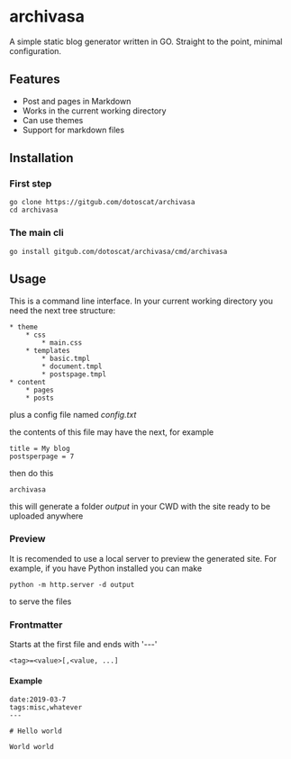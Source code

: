 # archivasa

A simple static blog generator written in GO. Straight to the point, minimal configuration.

## Features

* Post and pages in Markdown
* Works in the current working directory
* Can use themes
* Support for markdown files

## Installation

### First step

    go clone https://gitgub.com/dotoscat/archivasa
    cd archivasa

### The main cli

    go install gitgub.com/dotoscat/archivasa/cmd/archivasa

## Usage

This is a command line interface. In your current working directory you need the next tree structure:

    * theme
        * css
            * main.css
        * templates
            * basic.tmpl
            * document.tmpl
            * postspage.tmpl
    * content
        * pages
        * posts

plus a config file named *config.txt*

the contents of this file may have the next, for example

    title = My blog
    postsperpage = 7

then do this

    archivasa

this will generate a folder *output* in your CWD with the site ready to be uploaded anywhere

### Preview

It is recomended to use a local server to preview the generated site. For example, if you have Python installed you can make

    python -m http.server -d output

to serve the files

### Frontmatter

Starts at the first file and ends with '---'

    <tag>=<value>[,<value, ...]

#### Example

    date:2019-03-7
    tags:misc,whatever
    ---

    # Hello world

    World world
